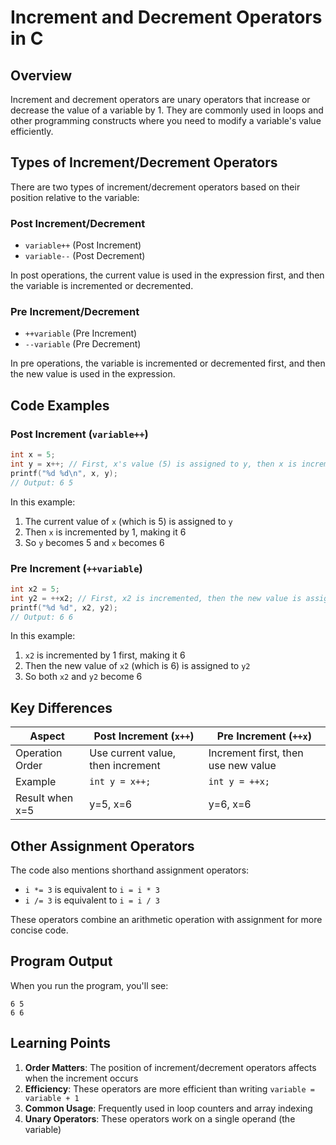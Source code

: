# Increment and Decrement Operators in C

## Overview

Increment and decrement operators are unary operators that increase or decrease the value of a variable by 1. They are commonly used in loops and other programming constructs where you need to modify a variable's value efficiently.

## Types of Increment/Decrement Operators

There are two types of increment/decrement operators based on their position relative to the variable:

### Post Increment/Decrement

- `variable++` (Post Increment)
- `variable--` (Post Decrement)

In post operations, the current value is used in the expression first, and then the variable is incremented or decremented.

### Pre Increment/Decrement

- `++variable` (Pre Increment)
- `--variable` (Pre Decrement)

In pre operations, the variable is incremented or decremented first, and then the new value is used in the expression.

## Code Examples

### Post Increment (`variable++`)

```c
int x = 5;
int y = x++; // First, x's value (5) is assigned to y, then x is incremented
printf("%d %d\n", x, y);
// Output: 6 5
```

In this example:

1. The current value of `x` (which is 5) is assigned to `y`
2. Then `x` is incremented by 1, making it 6
3. So `y` becomes 5 and `x` becomes 6

### Pre Increment (`++variable`)

```c
int x2 = 5;
int y2 = ++x2; // First, x2 is incremented, then the new value is assigned to y2
printf("%d %d", x2, y2);
// Output: 6 6
```

In this example:

1. `x2` is incremented by 1 first, making it 6
2. Then the new value of `x2` (which is 6) is assigned to `y2`
3. So both `x2` and `y2` become 6

## Key Differences

| Aspect          | Post Increment (`x++`)            | Pre Increment (`++x`)               |
| --------------- | --------------------------------- | ----------------------------------- |
| Operation Order | Use current value, then increment | Increment first, then use new value |
| Example         | `int y = x++;`                    | `int y = ++x;`                      |
| Result when x=5 | y=5, x=6                          | y=6, x=6                            |

## Other Assignment Operators

The code also mentions shorthand assignment operators:

- `i *= 3` is equivalent to `i = i * 3`
- `i /= 3` is equivalent to `i = i / 3`

These operators combine an arithmetic operation with assignment for more concise code.

## Program Output

When you run the program, you'll see:

```
6 5
6 6
```

## Learning Points

1. **Order Matters**: The position of increment/decrement operators affects when the increment occurs
2. **Efficiency**: These operators are more efficient than writing `variable = variable + 1`
3. **Common Usage**: Frequently used in loop counters and array indexing
4. **Unary Operators**: These operators work on a single operand (the variable)
